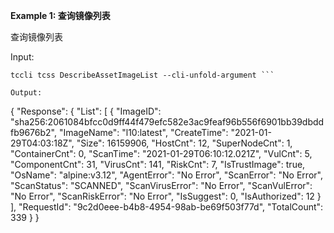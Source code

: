**Example 1: 查询镜像列表**

查询镜像列表

Input: 

```
tccli tcss DescribeAssetImageList --cli-unfold-argument ```

Output: 
```
{
    "Response": {
        "List": [
            {
                "ImageID": "sha256:2061084bfcc0d9ff44f479efc582e3ac9feaf96b556f6901bb39dbddfb9676b2",
                "ImageName": "l10:latest",
                "CreateTime": "2021-01-29T04:03:18Z",
                "Size": 16159906,
                "HostCnt": 12,
                "SuperNodeCnt": 1,
                "ContainerCnt": 0,
                "ScanTime": "2021-01-29T06:10:12.021Z",
                "VulCnt": 5,
                "ComponentCnt": 31,
                "VirusCnt": 141,
                "RiskCnt": 7,
                "IsTrustImage": true,
                "OsName": "alpine:v3.12",
                "AgentError": "No Error",
                "ScanError": "No Error",
                "ScanStatus": "SCANNED",
                "ScanVirusError": "No Error",
                "ScanVulError": "No Error",
                "ScanRiskError": "No Error",
                "IsSuggest": 0,
                "IsAuthorized": 12
            }
        ],
        "RequestId": "9c2d0eee-b4b8-4954-98ab-be69f503f77d",
        "TotalCount": 339
    }
}
```


